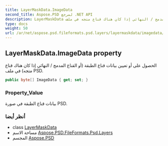 ```yaml
---
title: LayerMaskData.ImageData
second_title: Aspose.PSD لمرجع .NET API
description: LayerMaskData ملكية. الحصول على أو تعيين بيانات قناع الطبقة أو القناع المدمج / النهائي إذا كان هناك قناع متجه في ملف PSD.
type: docs
weight: 50
url: /ar/net/aspose.psd.fileformats.psd.layers/layermaskdata/imagedata/
---
```

## LayerMaskData.ImageData property

الحصول على أو تعيين بيانات قناع الطبقة (أو القناع المدمج / النهائي إذا كان هناك قناع متجه) في ملف PSD.

```csharp
public byte[] ImageData { get; set; }
```

### Property_Value

بيانات قناع الطبقة في صورة PSD.

### أنظر أيضا

* class [LayerMaskData](../)
* مساحة الاسم [Aspose.PSD.FileFormats.Psd.Layers](../../layermaskdata/)
* المجسم [Aspose.PSD](../../../)


